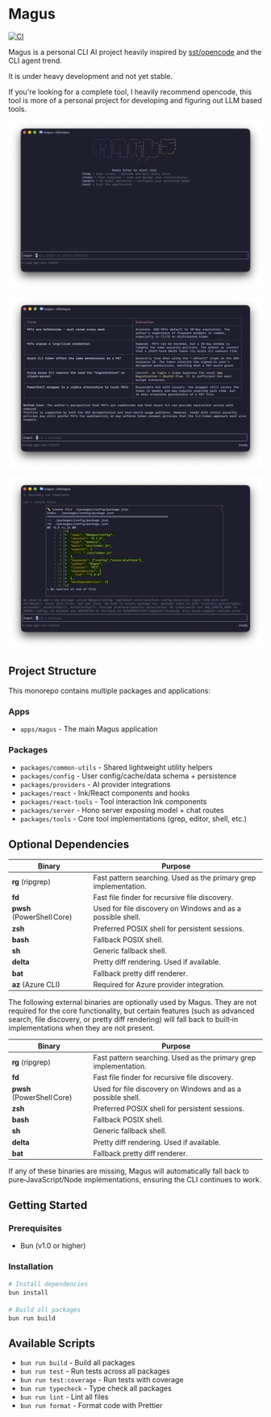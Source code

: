 # Magus

[![CI](https://github.com/scaryrawr/magus/actions/workflows/ci.yml/badge.svg)](https://github.com/scaryrawr/magus/actions/workflows/ci.yml)

Magus is a personal CLI AI project heavily inspired by [sst/opencode](https://github.com/sst/opencode) and the CLI agent trend.

It is under heavy development and not yet stable.

If you're looking for a complete tool, I heavily recommend opencode, this tool is more of a personal project for developing and figuring out LLM based tools.

![Home Route](./assets/magus/home.png)

![Markdown Preview](./assets/magus/markdown.png)

![File Diff](./assets/magus/delta.png)

## Project Structure

This monorepo contains multiple packages and applications:

### Apps

- `apps/magus` - The main Magus application

### Packages

- `packages/common-utils` - Shared lightweight utility helpers
- `packages/config` - User config/cache/data schema + persistence
- `packages/providers` - AI provider integrations
- `packages/react` - Ink/React components and hooks
- `packages/react-tools` - Tool interaction Ink components
- `packages/server` - Hono server exposing model + chat routes
- `packages/tools` - Core tool implementations (grep, editor, shell, etc.)

## Optional Dependencies

| Binary                     | Purpose                                                          |
| -------------------------- | ---------------------------------------------------------------- |
| **rg** (ripgrep)           | Fast pattern searching. Used as the primary grep implementation. |
| **fd**                     | Fast file finder for recursive file discovery.                   |
| **pwsh** (PowerShell Core) | Used for file discovery on Windows and as a possible shell.      |
| **zsh**                    | Preferred POSIX shell for persistent sessions.                   |
| **bash**                   | Fallback POSIX shell.                                            |
| **sh**                     | Generic fallback shell.                                          |
| **delta**                  | Pretty diff rendering. Used if available.                        |
| **bat**                    | Fallback pretty diff renderer.                                   |
| **az** (Azure CLI)         | Required for Azure provider integration.                         |

The following external binaries are optionally used by Magus. They are not required for the core functionality, but certain features (such as advanced search, file discovery, or pretty diff rendering) will fall back to built‑in implementations when they are not present.

| Binary                     | Purpose                                                          |
| -------------------------- | ---------------------------------------------------------------- |
| **rg** (ripgrep)           | Fast pattern searching. Used as the primary grep implementation. |
| **fd**                     | Fast file finder for recursive file discovery.                   |
| **pwsh** (PowerShell Core) | Used for file discovery on Windows and as a possible shell.      |
| **zsh**                    | Preferred POSIX shell for persistent sessions.                   |
| **bash**                   | Fallback POSIX shell.                                            |
| **sh**                     | Generic fallback shell.                                          |
| **delta**                  | Pretty diff rendering. Used if available.                        |
| **bat**                    | Fallback pretty diff renderer.                                   |

If any of these binaries are missing, Magus will automatically fall back to pure‑JavaScript/Node implementations, ensuring the CLI continues to work.

## Getting Started

### Prerequisites

- Bun (v1.0 or higher)

### Installation

```bash
# Install dependencies
bun install

# Build all packages
bun run build
```

## Available Scripts

- `bun run build` - Build all packages
- `bun run test` - Run tests across all packages
- `bun run test:coverage` - Run tests with coverage
- `bun run typecheck` - Type check all packages
- `bun run lint` - Lint all files
- `bun run format` - Format code with Prettier
